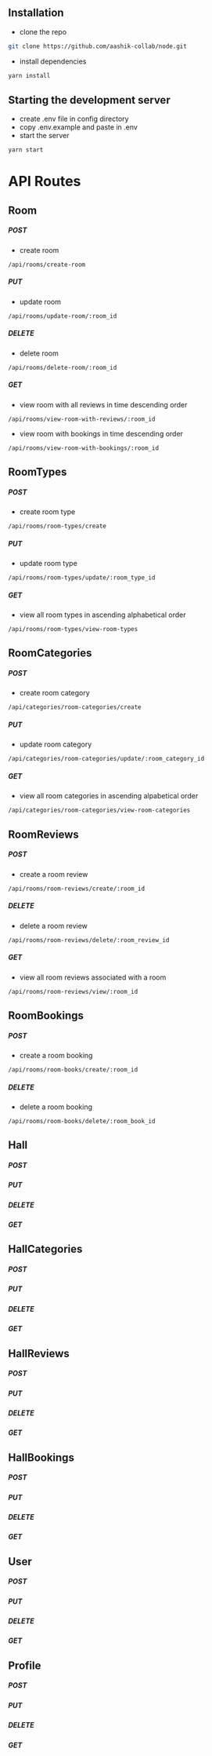 ## Installation

-   clone the repo

```bash
git clone https://github.com/aashik-collab/node.git
```

-   install dependencies

```bash
yarn install
```

## Starting the development server

-   create .env file in config directory
-   copy .env.example and paste in .env
-   start the server

```bash
yarn start
```

# API Routes

## Room

##### POST

-   create room

```
/api/rooms/create-room
```

##### PUT

-   update room

```
/api/rooms/update-room/:room_id
```

##### DELETE

-   delete room

```
/api/rooms/delete-room/:room_id
```

##### GET

-   view room with all reviews in time descending order

```
/api/rooms/view-room-with-reviews/:room_id
```

-   view room with bookings in time descending order

```
/api/rooms/view-room-with-bookings/:room_id
```

## RoomTypes

##### POST

-   create room type

```
/api/rooms/room-types/create
```

##### PUT

-   update room type

```
/api/rooms/room-types/update/:room_type_id
```

##### GET

-   view all room types in ascending alphabetical order

```
/api/rooms/room-types/view-room-types
```

## RoomCategories

##### POST

-   create room category

```
/api/categories/room-categories/create
```

##### PUT

-   update room category

```
/api/categories/room-categories/update/:room_category_id
```

##### GET

-   view all room categories in ascending alpabetical order

```
/api/categories/room-categories/view-room-categories
```

## RoomReviews

##### POST

-   create a room review

```
/api/rooms/room-reviews/create/:room_id
```

##### DELETE

-   delete a room review

```
/api/rooms/room-reviews/delete/:room_review_id
```

##### GET

-   view all room reviews associated with a room

```
/api/rooms/room-reviews/view/:room_id
```

## RoomBookings

##### POST

-   create a room booking

```
/api/rooms/room-books/create/:room_id
```

##### DELETE

-   delete a room booking

```
/api/rooms/room-books/delete/:room_book_id
```

## Hall

##### POST

##### PUT

##### DELETE

##### GET

## HallCategories

##### POST

##### PUT

##### DELETE

##### GET

## HallReviews

##### POST

##### PUT

##### DELETE

##### GET

## HallBookings

##### POST

##### PUT

##### DELETE

##### GET

## User

##### POST

##### PUT

##### DELETE

##### GET

## Profile

##### POST

##### PUT

##### DELETE

##### GET
